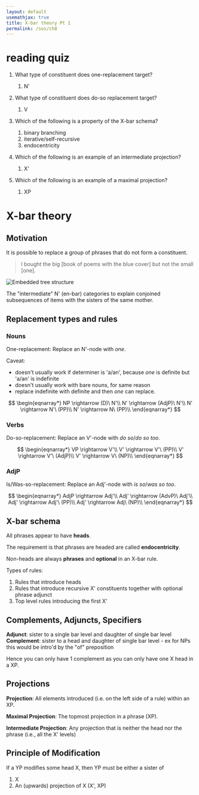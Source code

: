 ```yaml
---
layout: default
usemathjax: true
title: X-bar theory Pt 1
permalink: /sos/ch8
---
```


# reading quiz

1. What type of constituent does one-replacement target? 
   1. N'

2. What type of constituent does do-so replacement target? 
   1. V

3. Which of the following is a property of the X-bar schema? 
   1. binary branching
   2. iterative/self-recursive
   3. endocentricity

4. Which of the following is an example of an intermediate projection? 
   1. X'

5. Which of the following is an example of a maximal projection? 
   1. XP

# X-bar theory

## Motivation

It is possible to replace a group of phrases that do not form a constituent.

> I bought the big [book of poems with the blue cover] but not the small [one].

![Embedded tree structure](/notes-blog/assets/img/sos/ch8-embedded-tree.png)

The "intermediate" N' (en-bar) categories to explain conjoined subsequences of items with the sisters of the same mother.

## Replacement types and rules

### Nouns

One-replacement: Replace an N'-node with *one*.

Caveat:
- doesn't usually work if determiner is 'a/an', because *one* is definite but 'a/an' is indefinite
- doesn't usually work with bare nouns, for same reason
- replace indefinite with definite and then *one* can replace.

$$
\begin{eqnarray*}
NP \rightarrow (D)\ N'\\
N' \rightarrow (AdjP)\ N'\\
N' \rightarrow N'\ (PP)\\
N' \rightarrow N\ (PP)\\
\end{eqnarray*}
$$

### Verbs

Do-so-replacement: Replace an V'-node with *do so*/*do so too*.

$$
\begin{eqnarray*}
VP \rightarrow V'\\
V' \rightarrow V'\ (PP)\\
V' \rightarrow V'\ (AdjP)\\
V' \rightarrow V\ (NP)\\
\end{eqnarray*}
$$

### AdjP

Is/Was-so-replacement: Replace an Adj'-node with *is so*/*was so too*.

$$
\begin{eqnarray*}
AdjP \rightarrow Adj'\\
Adj' \rightarrow (AdvP)\ Adj'\\
Adj' \rightarrow Adj'\ (PP)\\
Adj' \rightarrow Adj\ (NP)\\
\end{eqnarray*}
$$

## X-bar schema

All phrases appear to have **heads**.

The requirement is that phrases are headed are called **endocentricity**.

Non-heads are always **phrases** and **optional** in an X-bar rule.

Types of rules:
1. Rules that introduce heads
2. Rules that introduce recursive X' constituents together with optional phrase adjunct
3. Top level rules introducing the first X'

## Complements, Adjuncts, Specifiers

**Adjunct**: sister to a single bar level and daughter of single bar level
**Complement**: sister to a head and daughter of single bar level
    - ex for NPs this would be intro'd by the "of" preposition

Hence you can only have 1 complement as you can only have one X head in a XP.

## Projections

**Projection**: All elements introduced (i.e. on the left side of a rule) within an XP.

**Maximal Projection**: The topmost projection in a phrase (XP).

**Intermediate Projection**: Any projection that is neither the head nor the phrase (i.e., all the X' levels)

## Principle of Modification

If a YP modifies some head X, then YP must be either a sister of

1. X
2. An (upwards) projection of X (X', XP)